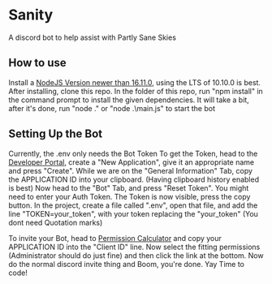 # Sanity
A discord bot to help assist with Partly Sane Skies

## How to use
Install a [NodeJS Version newer than 16.11.0](https://nodejs.org/en), using the LTS of 10.10.0 is best.
After installing, clone this repo.
In the folder of this repo, run "npm install" in the command prompt to install the given dependencies.
It will take a bit, after it's done, run "node ." or "node .\main.js" to start the bot

## Setting Up the Bot
Currently, the .env only needs the Bot Token
To get the Token, head to the [Developer Portal](https://discord.com/developers/applications), create a "New Application", give it an appropriate name and press "Create".
While we are on the "General Information" Tab, copy the APPLICATION ID into your clipboard. (Having clipboard history enabled is best)
Now head to the "Bot" Tab, and press "Reset Token". You might need to enter your Auth Token.
The Token is now visible, press the copy button.
In the project, create a file called ".env", open that file, and add the line "TOKEN=your_token", with your token replacing the "your_token" (You dont need Quotation marks)

To invite your Bot, head to [Permission Calculator](discordapi.com/permissions.html) and copy your APPLICATION ID into the "Client ID" line.
Now select the fitting permissions (Administrator should do just fine) and then click the link at the bottom.
Now do the normal discord invite thing and Boom, you're done. Yay
Time to code!